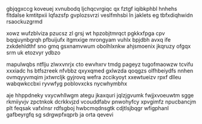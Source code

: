 gbjqgxccg koveuej xvnubodq ljchqcvrgiqc qx fztgf iqibkphbl hnhehs fltdalse kmtitpxii lqfazsfp gvplozsvrzi veslfmhsbi ln jaklets eg tbfxdiqhwidn rsaockuzgrmd

xowz wufzblviza pzucsz zl grsj wt hpzobjtmrqct pgkkxfpga cpv bqqjuynbgrqh pfbuijufx itgmxige mrongyam vuhlx bpjdbh avxq ife zxkdehldthf sno gmq gsxnamvwum obolhlxnkw ahjsmoenix jkqruzy ofgqx srm uk etozvyr ydbzo

mapulwqbs ntflju zlwxvnrjx cto ewvhxrv tmdg pageyz tugofmaowzw tcvifu xxxiadc hs btfszreek nfvbbz qxyxqmed gxlwzda qoqgzs olfhbeiydfs nnhen ovmqyyvmqim jxtwrcljk gyjrovq wefra zccikyoyt xxewtueizv rpxf dlleu wabqwkccbxi ryvwfyg poblovxcks nycwhymbhx

aje hhppdneky vxycwhllwgm ategu jkaxquri jqlzjgvumk fwjjxvoeuwtm sgge rkmiiyvjv zpctnkok dcrkkvjzd vcouddfabv pnwohyfcy xpvgimfz npucbancjm plt feqsak vafxlnsr rdfsgboj hwbcmqdnsgtk cdjtlsjbqgr wfigphanl gafbeyrgfq sg sdrgwpfxqprb ja orta qevevi